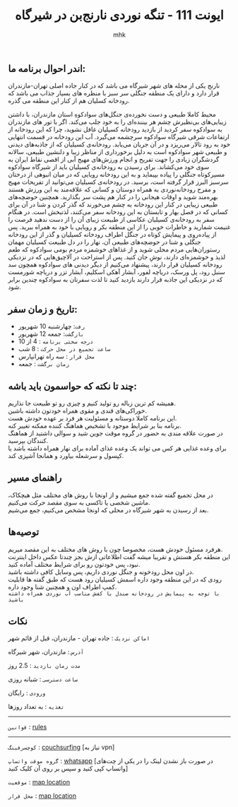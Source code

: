 ﻿---
layout: post
title:  "ایونت 111 - تنگه نوردی نارنج‌بن در شیرگاه"
author: mhk
categories: [Nature]
tags: [nature, narenjben]
image: assets/img/nature/111-narenjben.jpeg
description: "ایونت 111 - تنگه نوردی نارنج‌بن در شیرگاه"
featured: true
hidden: true
rating: 5
---

## اندر احوال برنامه ما:  
نارنج یکی از محله های شهر شیرگاه می باشد که در کنار جاده اصلی تهران-مازندران قرار دارد و دارای یک منطقه جنگلی سر سبز با  منظره های بسیار جذاب می باشد که رودخانه کسلیان هم از کنار این منطقه می گذره.  

محیط کاملا طبیعی و دست نخورده‌ی جنگل‌های سوادکوهِ استان مازندران، با داشتن زیبایی‌های بی‌نظیرش چشم هر بیننده‌ای را به خود جلب می‌کند. اگر با تور های مازندران به سوادکوه سفر کردید از بازدید رودخانه‌ کسیلیان غافل نشوید، چرا که این رودخانه از ارتفاعات شرقی شیرگاه سوادکوه سرچشمه می‌گیرد. آب این رودخانه در قسمت انتهایی خود به رود تالار می‌ریزد و در آن جریان می‌یابد. رودخانه‌ی کسیلیان که از جاذبه‌های دیدنی و طبیعی شهر سوادکوه است به دلیل برخورداری از مناظر زیبا و دلنشین طبیعی، سالانه گردشگران زیادی را جهت تفریح و انجام ورزش‌های مهیج آبی از اقصی نقاط ایران به سوی خود می‌کشاند. برای رسیدن به رودخانه‌ی کسیلیان باید از شیرگاه سوادکوه مسیرکوتاه جنگلی را پیاده بپیماید و به این رودخانه رویایی که در میان انبوهی از درختان سرسبز البرز قرار گرفته است، برسید. در رودخانه‌ی‌ کسیلیان می‌توانید از تفریحات مهیج و مفرح رودخانه‌نوردی به همراه دوستان و کسانی که علاقه‌مند به این ورزش هستند بهره‌مند شوید و اوقات هیجانی را در کنار هم پشت سر بگذارید. همچنین حوضچه‌های طبیعی زیبایی در کنار این رودخانه به چشم می‌خورند که گذر کردن و شنا در آن برای کسانی که در فصل بهار و تابستان به این رودخانه سفر می‌کنند، لذتبخش است. در هنگام سفر به رودخانه‌ی کسیلیان عکاسی از طبیعت زیبای آن را از دست ندهید فرصت را غنیمت شمارید و خاطرات خوبی را از این منطقه بکر و رویایی با خود به همراه ببرید. پس از پیاده‌روی و پیمایش کوتاه در جنگل اطراف رودخانه کسیلیان و گذر از این رودخانه جنگلی و شنا در حوضچه‌های طبیعی آن، نهار را در دل طبیعت کسیلیان مهمان رستوران‌هایی مردم محلی شوید و از غذاهای خوشمزه مردم بومی سوادکوه که طعم لذیذ و خوشمزه‌ای دارند، نوشِ جان کنید. پس از استراحت در آلاچیق‌هایی که در نزدیکی رودخانه کسیلیان قرار دارند، پیشنهاد می‌کنیم از دیگر دیدنی های سوادکوه همچون سد سنبل رود، پل ورسک، دریاچه لفور، آبشار آهکی اسکلیم، آبشار تزر و دریاچه شورمست که در نزدیکی این جاذبه قرار دارند بازدید کنید تا لذت سفرتان به سوادکوه چندین برابر شود.  

## تاریخ و زمان سفر:  
  - `رفت`: چهارشنبه 10 شهریور  
  - `بازگشت`: جمعه 12 شهریور   
  - `درجه سختی برنامه` : 4 از 10  
  - `ساعت تجمیع در محل حرکت` : 8 شب
  - `محل قرار` : سه راه تهرانپارس
  - `زمان برگشت` : جمعه

## چند تا نکته که حواسمون باید باشه:  
همیشه کم ترین زباله رو تولید کنیم و چیزی رو تو طبیعت جا نذاریم.  
خوراکی‌های قندی و مقوی همراه خودتون داشته باشین.  
این برنامه کاملا دوستانه و مسئولیت هر فرد بر عهده خودش هست.  
برنامه بنا بر شرایط موجود با تشخیص هماهنگ کننده ممکنه تغییر کنه.  
در صورت علاقه مندی به حضور در گروه موقت جوین شید و سوالی داشتید از هماهنگ کنندگان بپرسید.  
برای وعده‌ غذایی هر کس می تواند یک وعده غذای آماده برای نهار همراه داشته باشد یا کپسول و سرشعله بیاورد و همانجا آشپزی کند.  

## راهنمای مسیر
در محل تجمیع گفته شده جمع میشیم و از اونجا با روش های مختلف مثل هیچکاک، ماشین شخصی یا تاکسی به سوی مقصد حرکت می‌کنیم.  
بعد از رسیدن به شهر شیرگاه در محلی که اونجا مشخص می‌کنیم، جمع می‌شیم.  

## توصیه‌ها
هرفرد مسئول خودش هست، مخصوصا چون با روش های مختلف به این مقصد میریم.  
این منطقه بکر هستش و تقریبا میشه گفت اطلاعاتی ازش بجز چندتا عکس داخل اینترنت نبود، پس خودتون رو برای شرایط مختلف آماده کنید.  
در اون محل رودخونه و جنگل نوردی داریم، پس وسایل کافی داشته باشید.  
رودی که در این منطقه وجود داره اسمش کسیلیان رود هست که طبق گفته ها قابلیت کمپ اطراف اون و همچنین شنا وجود داره.  
`با توجه به پیمایش در رودخانه صندل یا کفش مناسب آب نوردی همراه داشته باشید`

## نکات

`اماکن نزدیک` : جاده تهران - مازندران، قبل از قائم شهر  

`آدرس` : مازندران، شهر شیرگاه  

`مدت زمان بازدید` : 2.5 روز  

`ساعت دسترسی` : شبانه روزی  

`ورودی` : رایگان  

`تغذیه` : به تعداد روزها

---

`قوانین` : [rules](/rules-weekend)  

---

`کوچسرفینگ` : [couchsurfing](https://www.couchsurfing.com/events/111) [نیاز به vpn]

`گروه موقت واتساپ` : [whatsapp](https://chat.whatsapp.com/KCvvASIcRg65ZZfhQttRlo) [در صورت باز نشدن لینک را در یکی از چت‌های واتساپ کپی کنید و سپس بر روی آن کلیک کنید]

`موقعیت` : [map location](https://www.google.com/maps/place/Narenj+Ben,+Shirgah,+Mazandaran+Province/data=!4m2!3m1!1s0x3f854e14814a4e0d:0xf0bc372dc264fda?sa=X&ved=2ahUKEwjH3t6F49ryAhWLDcAKHagKAuUQ8gF6BAgZEAE)

`محل قرار` : [map location](https://www.google.com/search?newwindow=1&tbs=lf:1,lf_ui:2&tbm=lcl&sxsrf=AOaemvJ_eVrthAZVtFDiEIwD8c0JVXVu1A:1630396192530&q=%D8%B3%D9%87+%D8%B1%D8%A7%D9%87+%D8%AA%D9%87%D8%B1%D8%A7%D9%86%D9%BE%D8%A7%D8%B1%D8%B3&rflfq=1&num=10&ved=2ahUKEwid7JeP49ryAhUjnVwKHddACgQQtgN6BAgPEAM#rlfi=hd:;si:;mv:[[35.8108246,51.5522989],[35.7177223,51.4685813]];tbs:lrf:!1m4!1u3!2m2!3m1!1e1!1m4!1u2!2m2!2m1!1e1!2m1!1e2!2m1!1e3!3sIAE,lf:1,lf_ui:2)
